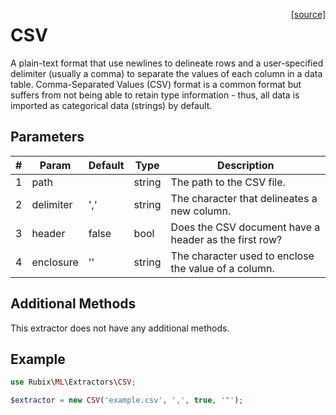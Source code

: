 <span style="float:right;"><a href="https://github.com/RubixML/RubixML/blob/master/src/Extractors/CSV.php">[source]</a></span>

# CSV
A plain-text format that use newlines to delineate rows and a user-specified delimiter (usually a comma) to separate the values of each column in a data table. Comma-Separated Values (CSV) format is a common format but suffers from not being able to retain type information - thus, all data is imported as categorical data (strings) by default.

## Parameters
| # | Param | Default | Type | Description |
|---|---|---|---|---|
| 1 | path |  | string | The path to the CSV file. |
| 2 | delimiter | ',' | string | The character that delineates a new column. |
| 3 | header | false | bool | Does the CSV document have a header as the first row? |
| 4 | enclosure | '' | string | The character used to enclose the value of a column. |

## Additional Methods
This extractor does not have any additional methods.

## Example
```php
use Rubix\ML\Extractors\CSV;

$extractor = new CSV('example.csv', ',', true, '"');
```